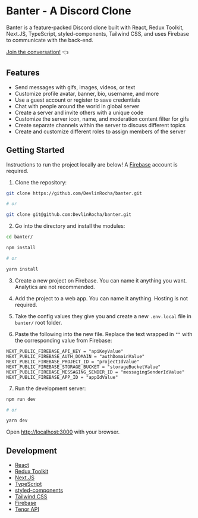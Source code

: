 # Banter - A Discord Clone

Banter is a feature-packed Discord clone built with React, Redux Toolkit, Next.JS, TypeScript, styled-components, Tailwind CSS, and uses Firebase to communicate with the back-end.

[Join the conversation!](https://banter-kappa.vercel.app/) 👈

## Features

- Send messages with gifs, images, videos, or text
- Customize profile avatar, banner, bio, username, and more
- Use a guest account or register to save credentials
- Chat with people around the world in global server
- Create a server and invite others with a unique code
- Customize the server icon, name, and moderation content filter for gifs
- Create separate channels within the server to discuss different topics
- Create and customize different roles to assign members of the server

## Getting Started

Instructions to run the project locally are below! A [Firebase](https://firebase.google.com/) account is required.

1. Clone the repository:

```bash
git clone https://github.com/DevlinRocha/banter.git

# or

git clone git@github.com:DevlinRocha/banter.git
```

2. Go into the directory and install the modules:

```bash
cd banter/

npm install

# or

yarn install
```

3. Create a new project on Firebase. You can name it anything you want. Analytics are not recommended.

4. Add the project to a web app. You can name it anything. Hosting is not required.

5. Take the config values they give you and create a new `.env.local` file in `banter/` root folder.

6. Paste the following into the new file. Replace the text wrapped in `""` with the corresponding value from Firebase:

```
NEXT_PUBLIC_FIREBASE_API_KEY = "apiKeyValue"
NEXT_PUBLIC_FIREBASE_AUTH_DOMAIN = "authDomainValue"
NEXT_PUBLIC_FIREBASE_PROJECT_ID = "projectIdValue"
NEXT_PUBLIC_FIREBASE_STORAGE_BUCKET = "storageBucketValue"
NEXT_PUBLIC_FIREBASE_MESSAGING_SENDER_ID = "messagingSenderIdValue"
NEXT_PUBLIC_FIREBASE_APP_ID = "appIdValue"
```

7. Run the development server:

```bash
npm run dev

# or

yarn dev
```

Open [http://localhost:3000](http://localhost:3000) with your browser.

## Development

- [React](https://reactjs.org/)
- [Redux Toolkit](https://redux-toolkit.js.org/)
- [Next.JS](https://nextjs.org/)
- [TypeScript](https://www.typescriptlang.org/)
- [styled-components](https://styled-components.com/)
- [Tailwind CSS](https://tailwindcss.com/)
- [Firebase](https://firebase.google.com/)
- [Tenor API](https://tenor.com/gifapi/)
 
